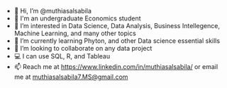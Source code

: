 - 👋 Hi, I’m @muthiasalsabila
- 📖 I'm an undergraduate Economics student
- 👀 I’m interested in Data Science, Data Analysis, Business Intellegence, Machine Learning, and many other topics
- 🌱 I’m currently learning Phyton, and other Data science essential skills
- 💞️ I’m looking to collaborate on any data project
- 💻 I can use SQL, R, and Tableau
- 📫 Reach me at https://www.linkedin.com/in/muthiasalsabila/ or email me at muthiasalsabila7.MS@gmail.com

<!---
muthiasalsabila/muthiasalsabila is a ✨ special ✨ repository because its `README.md` (this file) appears on your GitHub profile.
You can click the Preview link to take a look at your changes.
--->
